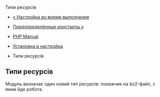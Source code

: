 Типи ресурсів

-   [« Настройка во время выполнения](bzip2.configuration.html)
    
-   [Предопределённые константы »](bzip2.constants.html)
    
-   [PHP Manual](index.html)
    
-   [Установка и настройка](bzip2.setup.html)
    
-   Типи ресурсів
    

## Типи ресурсів

Модуль визначає один новий тип ресурсів: покажчик на bz2-файл, з яким йде робота.